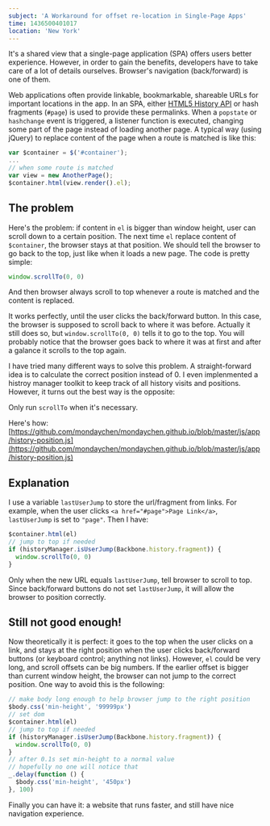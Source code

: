 ```yaml
---
subject: 'A Workaround for offset re-location in Single-Page Apps'
time: 1436500401017
location: 'New York'
---
```


It's a shared view that a single-page application (SPA) offers users better experience. However, in order to gain the benefits, developers have to take care of a lot of details ourselves. Browser's navigation (back/forward) is one of them.

Web applications often provide linkable, bookmarkable, shareable URLs for important locations in the app. In an SPA, either [HTML5 History API](https://css-tricks.com/using-the-html5-history-api/) or hash fragments (`#page`) is used to provide these permalinks. When a `popstate` or `hashchange` event is triggered, a listener function is executed, changing some part of the page instead of loading another page. A typical way (using jQuery) to replace content of the page when a route is matched is like this:

```javascript
var $container = $('#container');
...
// when some route is matched
var view = new AnotherPage();
$container.html(view.render().el);
```

## The problem

Here's the problem: if content in `el` is bigger than window height, user can scroll down to a certain position. The next time `el` replace content of `$container`, the browser stays at that position. We should tell the browser to go back to the top, just like when it loads a new page. The code is pretty simple:

```javascript
window.scrollTo(0, 0)
```

And then browser always scroll to top whenever a route is matched and the content is replaced.

It works perfectly, until the user clicks the back/forward button. In this case, the browser is supposed to scroll back to where it was before. Actually it still does so, but `window.scrollTo(0, 0)` tells it to go to the top. You will probably notice that the browser goes back to where it was at first and after a galance it scrolls to the top again.

I have tried many different ways to solve this problem. A straight-forward idea is to calculate the correct position instead of 0. I even implenmented a histroy manager toolkit to keep track of all history visits and positions. However, it turns out the best way is the opposite:

Only run `scrollTo` when it's necessary.

Here's how: [https://github.com/mondaychen/mondaychen.github.io/blob/master/js/app/history-position.js](https://github.com/mondaychen/mondaychen.github.io/blob/master/js/app/history-position.js)

## Explanation

I use a variable `lastUserJump` to store the url/fragment from links. For example, when the user clicks `<a href="#page">Page Link</a>`, `lastUserJump` is set to `"page"`. Then I have:

```javascript
$container.html(el)
// jump to top if needed
if (historyManager.isUserJump(Backbone.history.fragment)) {
  window.scrollTo(0, 0)
}
```

Only when the new URL equals `lastUserJump`, tell browser to scroll to top. Since back/forward buttons do not set `lastUserJump`, it will allow the browser to position correctly.

## Still not good enough!

Now theoretically it is perfect: it goes to the top when the user clicks on a link, and stays at the right position when the user clicks back/forward buttons (or keyboard control; anything not links). However, `el` could be very long, and scroll offsets can be big numbers. If the earlier offset is bigger than current window height, the browser can not jump to the correct position. One way to avoid this is the following:

```javascript
// make body long enough to help browser jump to the right position
$body.css('min-height', '99999px')
// set dom
$container.html(el)
// jump to top if needed
if (historyManager.isUserJump(Backbone.history.fragment)) {
  window.scrollTo(0, 0)
}
// after 0.1s set min-height to a normal value
// hopefully no one will notice that
_.delay(function () {
  $body.css('min-height', '450px')
}, 100)
```

Finally you can have it: a website that runs faster, and still have nice navigation experience.
